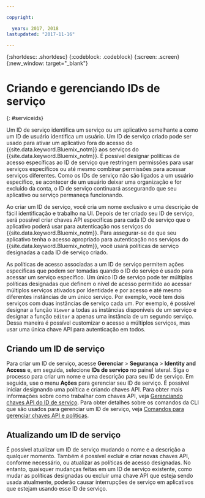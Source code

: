 ```yaml
---

copyright:

  years: 2017, 2018
lastupdated: "2017-11-16"

---
```


{:shortdesc: .shortdesc}
{:codeblock: .codeblock}
{:screen: .screen}
{:new_window: target="_blank"}

# Criando e gerenciando IDs de serviço
{: #serviceids}

Um ID de serviço identifica um serviço ou um aplicativo semelhante a como um ID de usuário identifica um usuário. Um ID de serviço criado pode ser usado para ativar um aplicativo fora do acesso do {{site.data.keyword.Bluemix_notm}} aos serviços do {{site.data.keyword.Bluemix_notm}}. É possível designar políticas de acesso específicas ao ID de serviço que restringem permissões para usar serviços específicos ou até mesmo combinar permissões para acessar serviços diferentes. Como os IDs de serviço não são ligados a um usuário específico, se acontecer de um usuário deixar uma organização e for excluído da conta, o ID de serviço continuará assegurando que seu aplicativo ou serviço permaneça funcionando.

Ao criar um ID de serviço, você cria um nome exclusivo e uma descrição de fácil identificação e trabalho na UI. Depois de ter criado seu ID de serviço, será possível criar chaves API específicas para cada ID de serviço que o aplicativo poderá usar para autenticação nos serviços do {{site.data.keyword.Bluemix_notm}}. Para assegurar-se de que seu aplicativo tenha o acesso apropriado para autenticação nos serviços do {{site.data.keyword.Bluemix_notm}}, você usará políticas de serviço designadas a cada ID de serviço criado.

As políticas de acesso associadas a um ID de serviço permitem ações específicas que podem ser tomadas quando o ID do serviço é usado para acessar um serviço específico. Um único ID de serviço pode ter múltiplas políticas designadas que definem o nível de acesso permitido ao acessar múltiplos serviços ativados por Identidade e por acesso e até mesmo diferentes instâncias de um único serviço. Por exemplo, você tem dois serviços com duas instâncias de serviço cada um. Por exemplo, é possível designar a função `Viewer` a todas as instâncias disponíveis de um serviço e designar a função `Editor` a apenas uma instância de um segundo serviço. Dessa maneira é possível customizar o acesso a múltiplos serviços, mas usar uma única chave API para autenticação em todos.


## Criando um ID de serviço

Para criar um ID de serviço, acesse **Gerenciar** &gt; **Segurança** &gt; **Identity and Access** e, em seguida, selecione **IDs de serviço** no painel lateral. Siga o processo para criar um nome e uma descrição para seu ID de serviço. Em seguida, use o menu **Ações** para gerenciar seu ID de serviço. É possível iniciar designando uma política e criando chaves API. Para obter mais informações sobre como trabalhar com chaves API, veja [Gerenciando chaves API do ID de serviço](/docs/iam/serviceid_keys.html#serviceidapikeys). Para obter detalhes sobre os comandos da CLI que são usados para gerenciar um ID de serviço, veja [Comandos para gerenciar chaves API e políticas](/docs/cli/reference/bluemix_cli/bx_cli.html#bx_commands_iam).

## Atualizando um ID de serviço

É possível atualizar um ID de serviço mudando o nome e a descrição a qualquer momento. Também é possível excluir e criar novas chaves API, conforme necessário, ou atualizar as políticas de acesso designadas. No entanto, quaisquer mudanças feitas em um ID de serviço existente, como mudar as políticas designadas ou excluir uma chave API que esteja sendo usada atualmente, poderão causar interrupções de serviço em aplicativos que estejam usando esse ID de serviço.
